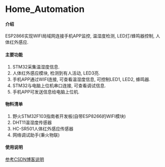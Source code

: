 # Home_Automation

#### 介绍
ESP2866实现WIFI局域网连接手机APP监控, 温湿度检测, LED灯/蜂鸣器控制, 人体红外感应.

#### 主要功能

1. STM32采集温湿度信息.
2. 人体红外感应模块, 检测到有人活动, LED3亮.
3. 手机APP通过WIFI连接, 可查看温湿度信息, 可控制LED1, LED2, 蜂鸣器.
4. STM32与电脑上位机串口连接, 可查看调试信息.
5. 手机APP可发送信息给电脑上位机.


#### 物料清单

1. 野火STM32F103指南者开发板(自带ESP8266的WIFI模块)
2. DHT11温湿度传感器
3. HC-SR501人体红外感应传感器
4. 网络调试助手(秉火物联)

#### 使用说明

[参考CSDN博客说明](https://blog.csdn.net/weixin_42163073/article/details/108838360)
